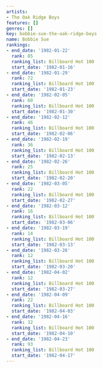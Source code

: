 ```yaml
---
artists:
- The Oak Ridge Boys
features: []
genres: []
key: bobbie-sue-the-oak-ridge-boys
name: Bobbie Sue
rankings:
- end_date: '1982-01-22'
  rank: 85
  ranking_list: Billboard Hot 100
  start_date: '1982-01-16'
- end_date: '1982-01-29'
  rank: 72
  ranking_list: Billboard Hot 100
  start_date: '1982-01-23'
- end_date: '1982-02-05'
  rank: 60
  ranking_list: Billboard Hot 100
  start_date: '1982-01-30'
- end_date: '1982-02-12'
  rank: 46
  ranking_list: Billboard Hot 100
  start_date: '1982-02-06'
- end_date: '1982-02-19'
  rank: 36
  ranking_list: Billboard Hot 100
  start_date: '1982-02-13'
- end_date: '1982-02-26'
  rank: 25
  ranking_list: Billboard Hot 100
  start_date: '1982-02-20'
- end_date: '1982-03-05'
  rank: 22
  ranking_list: Billboard Hot 100
  start_date: '1982-02-27'
- end_date: '1982-03-12'
  rank: 16
  ranking_list: Billboard Hot 100
  start_date: '1982-03-06'
- end_date: '1982-03-19'
  rank: 14
  ranking_list: Billboard Hot 100
  start_date: '1982-03-13'
- end_date: '1982-03-26'
  rank: 12
  ranking_list: Billboard Hot 100
  start_date: '1982-03-20'
- end_date: '1982-04-02'
  rank: 12
  ranking_list: Billboard Hot 100
  start_date: '1982-03-27'
- end_date: '1982-04-09'
  rank: 22
  ranking_list: Billboard Hot 100
  start_date: '1982-04-03'
- end_date: '1982-04-16'
  rank: 32
  ranking_list: Billboard Hot 100
  start_date: '1982-04-10'
- end_date: '1982-04-23'
  rank: 93
  ranking_list: Billboard Hot 100
  start_date: '1982-04-17'
---
```



